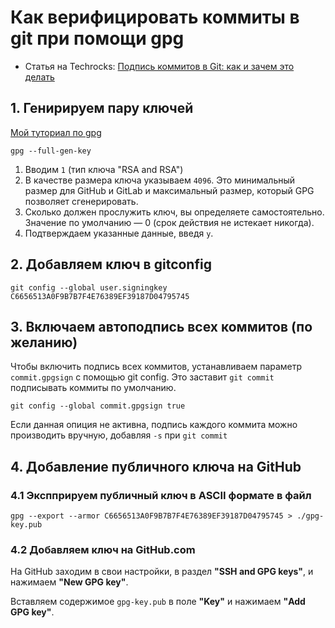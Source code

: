 # Как верифицировать коммиты в git при помощи gpg

* Статья на Techrocks: [Подпись коммитов в Git: как и зачем это делать](https://techrocks.ru/2021/06/14/commit-signing-in-git/)

## 1. Генирируем пару ключей

[Мой туториал по gpg](./README.md)

```
gpg --full-gen-key
```

1. Вводим `1` (тип ключа "RSA and RSA")
2. В качестве размера ключа указываем `4096`. Это минимальный размер для GitHub и GitLab и максимальный размер, который GPG позволяет сгенерировать.
3. Сколько должен прослужить ключ, вы определяете самостоятельно. Значение по умолчанию — 0 (срок действия не истекает никогда).
4. Подтверждаем указанные данные, введя `y`.



## 2. Добавляем ключ в gitconfig
```
git config --global user.signingkey C6656513A0F9B7B7F4E76389EF39187D04795745
```

## 3. Включаем автоподпись всех коммитов (по желанию)

Чтобы включить подпись всех коммитов, устанавливаем параметр `commit.gpgsign` с помощью git config. Это заставит `git commit` подписывать коммиты по умолчанию.

```
git config --global commit.gpgsign true
```

Если данная опиция не активна, подпись каждого коммита можно производить вручную, добавляя `-s` при `git commit`

## 4. Добавление публичного ключа на GitHub

### 4.1 Экспприруем публичный ключ в ASCII формате в файл 

```
gpg --export --armor C6656513A0F9B7B7F4E76389EF39187D04795745 > ./gpg-key.pub
```

### 4.2 Добавляем ключ на GitHub.com

На GitHub заходим в свои настройки, в раздел **"SSH and GPG keys"**, и нажимаем **"New GPG key"**.

Вставляем содержимое `gpg-key.pub` в поле **"Key"** и нажимаем **"Add GPG key"**.
